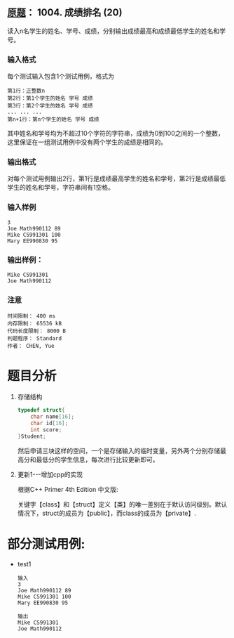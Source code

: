##	[原题](https://www.patest.cn/contests/pat-b-practise/1004)： 1004. 成绩排名 (20)

读入n名学生的姓名、学号、成绩，分别输出成绩最高和成绩最低学生的姓名和学号。

###	输入格式

每个测试输入包含1个测试用例，格式为

	第1行：正整数n
	第2行：第1个学生的姓名 学号 成绩
	第3行：第2个学生的姓名 学号 成绩
	... ... ...
	第n+1行：第n个学生的姓名 学号 成绩

其中姓名和学号均为不超过10个字符的字符串，成绩为0到100之间的一个整数，这里保证在一组测试用例中没有两个学生的成绩是相同的。

###	输出格式

对每个测试用例输出2行，第1行是成绩最高学生的姓名和学号，第2行是成绩最低学生的姓名和学号，字符串间有1空格。

###	输入样例

	3
	Joe Math990112 89
	Mike CS991301 100
	Mary EE990830 95

###	输出样例：

	Mike CS991301
	Joe Math990112

###	注意

	时间限制： 400 ms
	内存限制： 65536 kB
	代码长度限制： 8000 B
	判题程序： Standard
	作者： CHEN, Yue

#	题目分析

1.	存储结构

	```c
	typedef struct{
		char name[16];
		char id[16];
		int score;
	}Student;
	```

	然后申请三块这样的空间，一个是存储输入的临时变量，另外两个分别存储最高分和最低分的学生信息，每次进行比较更新即可。

2.	更新1---增加cpp的实现

	根据C++ Primer 4th Edition 中文版:

	关键字【class】和【struct】定义【类】的唯一差别在于默认访问级别。默认情况下，struct的成员为【public】，而class的成员为【private】.

#	部分测试用例:

*	test1

		输入
		3
		Joe Math990112 89
		Mike CS991301 100
		Mary EE990830 95

		输出
		Mike CS991301
		Joe Math990112

